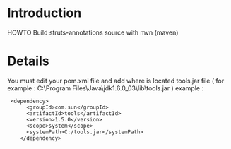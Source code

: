 # Introduction #

HOWTO Build struts-annotations source with mvn (maven)


# Details #

You must edit your pom.xml file and add where is located tools.jar file ( for example : C:\Program Files\Java\jdk1.6.0\_03\lib\tools.jar )
example :
```
 <dependency>
      <groupId>com.sun</groupId>
      <artifactId>tools</artifactId>
      <version>1.5.0</version>
      <scope>system</scope>
      <systemPath>C:/tools.jar</systemPath>
    </dependency>
```